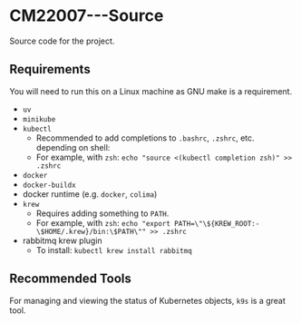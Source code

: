 # CM22007---Source
Source code for the project.

## Requirements
You will need to run this on a Linux machine as GNU make is a requirement.
- `uv`
- `minikube`
- `kubectl`
    - Recommended to add completions to `.bashrc`, `.zshrc`, etc. depending on shell:
    - For example, with `zsh`: `echo "source <(kubectl completion zsh)" >> .zshrc`
- `docker`
- `docker-buildx`
- docker runtime (e.g. `docker`, `colima`)
- `krew`
    - Requires adding something to `PATH`.
    - For example, with `zsh`: `echo "export PATH=\"\${KREW_ROOT:-\$HOME/.krew}/bin:\$PATH\"" >> .zshrc`
- rabbitmq krew plugin
    - To install: `kubectl krew install rabbitmq`

## Recommended Tools
For managing and viewing the status of Kubernetes objects, `k9s` is a great tool.
